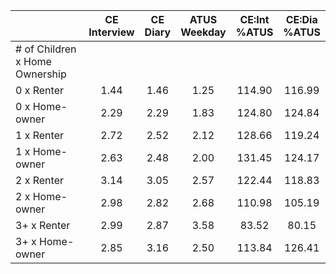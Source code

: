 
|                      | CE<br>Interview |  CE<br>Diary | ATUS<br>Weekday | CE:Int<br>%ATUS | CE:Dia<br>%ATUS |
| -------------------- | :----------: | :----------: | :----------: | :----------: | :----------: |
| # of Children x Home Ownership |              |              |              |              |              |
| 0 x Renter           |         1.44 |         1.46 |         1.25 |       114.90 |       116.99 |
| 0 x Home-owner       |         2.29 |         2.29 |         1.83 |       124.80 |       124.84 |
| 1 x Renter           |         2.72 |         2.52 |         2.12 |       128.66 |       119.24 |
| 1 x Home-owner       |         2.63 |         2.48 |         2.00 |       131.45 |       124.17 |
| 2 x Renter           |         3.14 |         3.05 |         2.57 |       122.44 |       118.83 |
| 2 x Home-owner       |         2.98 |         2.82 |         2.68 |       110.98 |       105.19 |
| 3+ x Renter          |         2.99 |         2.87 |         3.58 |        83.52 |        80.15 |
| 3+ x Home-owner      |         2.85 |         3.16 |         2.50 |       113.84 |       126.41 |

